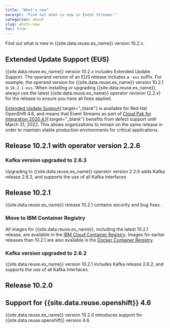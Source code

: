 ```yaml
---
title: "What's new"
excerpt: "Find out what is new in Event Streams."
categories: about
slug: whats-new
toc: true
---
```


Find out what is new in {{site.data.reuse.es_name}} version 10.2.x.

## Extended Update Support (EUS)

{{site.data.reuse.es_name}} version 10.2.x includes Extended Update Support. The operand version of an EUS release includes a `-eus` suffix. For example, the operand version for {{site.data.reuse.es_name}} version 10.2.1 is `10.2.1-eus`. When installing or upgrading {{site.data.reuse.es_name}}, always use the latest {{site.data.reuse.es_name}} operator revision (2.2.x) for the release to ensure you have all fixes applied.

[Extended Update Support](https://access.redhat.com/support/policy/updates/openshift-eus){:target="_blank"} is available for Red Hat OpenShift 4.6, and means that Event Streams as part of [Cloud Pak for Integration 2020.4.1](https://sda-prod.mybluemix.net/common/ssi/ShowDoc.wss?docURL=/common/ssi/rep_ca/5/899/ENUSLP20-0545/index.html&request_locale=en&_ga=2.119248013.505703234.1607008036-2082956701.1571866332){:target="_blank"} benefits from defect support until March 31, 2022. This allows organizations to remain on the same release in order to maintain stable production environments for critical applications.

## Release 10.2.1 with operator version 2.2.6

### Kafka version upgraded to 2.6.3

Upgrading to {{site.data.reuse.es_name}} operator version 2.2.6 adds Kafka release 2.6.3, and supports the use of all Kafka interfaces

## Release 10.2.1

{{site.data.reuse.es_name}} release 10.2.1 contains security and bug fixes.

### Move to IBM Container Registry 

All images for {{site.data.reuse.es_name}}, including the latest 10.2.1 release, are available in the [IBM Cloud Container Registry](https://icr.io). Images for earlier releases than 10.2.1 are also available in the [Docker Container Registry](https://docker.io).

### Kafka version upgraded to 2.6.2

{{site.data.reuse.es_name}} version 10.2.1 includes Kafka release 2.6.2, and supports the use of all Kafka interfaces.

## Release 10.2.0

## Support for {{site.data.reuse.openshift}} 4.6

{{site.data.reuse.es_name}} version 10.2.0 introduces support for {{site.data.reuse.openshift}} version 4.6.
